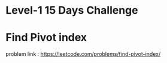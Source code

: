 # Level-1 15 Days Challenge

# Find Pivot index

problem link : https://leetcode.com/problems/find-pivot-index/
